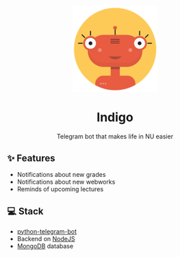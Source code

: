 <p align="center">
  <a href="https://www.t.me/nuhelper_bot">
    <img width="200" src="resources/foreign_logo.png">
  </a>
</p>

<h1 align="center">Indigo</h1>

<div align="center">
  Telegram bot that makes life in NU easier
</div>

## ✨ Features

- Notifications about new grades
- Notifications about new webworks
- Reminds of upcoming lectures

## 💻 Stack

- [python-telegram-bot](https://python-telegram-bot.org/)
- Backend on [NodeJS](https://nodejs.org/en/)
- [MongoDB](https://mlab.com/) database

